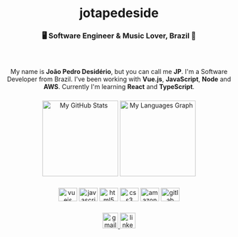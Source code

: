 <div align="center">
  <h1>jotapedeside</h1>
  <h3>🖥️ Software Engineer & Music Lover, Brazil 🎸</h3><br>
</div>

###

<div align="center">
My name is <b>João Pedro Desidério</b>, but you can call me <b>JP</b>. I'm a Software Developer from Brazil. I've been working with <b>Vue.js</b>, <b>JavaScript</b>, <b>Node</b> and <b>AWS</b>. Currently I'm learning <b>React</b> and <b>TypeScript</b>.
</div>

###

<div align="center">
  <img src="https://github-readme-stats.vercel.app/api?hide_title=false&hide_rank=false&show_icons=true&include_all_commits=true&count_private=true&disable_animations=false&theme=dracula&locale=en&hide_border=false&username=jotapedeside" height="170" alt="My GitHub Stats"  />
  <img src="https://github-readme-stats.vercel.app/api/top-langs?locale=en&hide_title=false&layout=compact&card_width=305&langs_count=6&theme=dracula&hide_border=false&username=jotapedeside" height="170" alt="My Languages Graph"  />

</div>

###

<div align="center">
  <img src="https://cdn.jsdelivr.net/gh/devicons/devicon/icons/vuejs/vuejs-original.svg" height="30" width="42" alt="vuejs logo"  />
  <img src="https://cdn.jsdelivr.net/gh/devicons/devicon/icons/javascript/javascript-plain.svg" height="30" width="42" alt="javascript logo"  />
  <img src="https://cdn.jsdelivr.net/gh/devicons/devicon/icons/html5/html5-plain.svg" height="30" width="42" alt="html5 logo"  />
  <img src="https://cdn.jsdelivr.net/gh/devicons/devicon/icons/css3/css3-plain.svg" height="30" width="42" alt="css3 logo"  />
  <img src="https://cdn.jsdelivr.net/gh/devicons/devicon/icons/amazonwebservices/amazonwebservices-original.svg" height="30" width="42" alt="amazonwebservices logo"  />
  <img src="https://cdn.jsdelivr.net/gh/devicons/devicon/icons/gitlab/gitlab-plain.svg" height="30" width="42" alt="gitlab logo"  />
</div>

###
<div align="center">
  <a href="jotapedeside@gmail.com" target="_blank">
    <img src="https://img.shields.io/static/v1?message=Gmail&logo=gmail&label=&color=D14836&logoColor=white&labelColor=&style=for-the-badge" height="35" alt="gmail logo"  />
  </a>
  <a href="https://www.linkedin.com/in/jo%C3%A3o-pedro-desid%C3%A9rio-43433635" target="_blank">
    <img src="https://img.shields.io/static/v1?message=LinkedIn&logo=linkedin&label=&color=0077B5&logoColor=white&labelColor=&style=for-the-badge" height="35" alt="linkedin logo"  />
  </a>
 </div>
